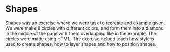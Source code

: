 # Shapes

Shapes was an exercise where we were task to recreate and example given. We were make 8 circles with different colors, and form them into a diamond in the middle of the page with them overlapping like in the example. The circles were made using HTML. The exercise helped teach how style is used to create shapes, how to layer shapes and how to position shapes.
